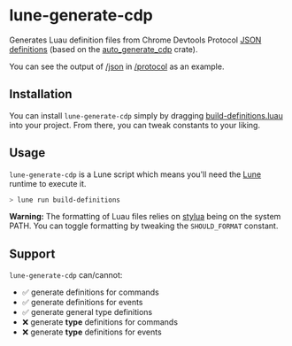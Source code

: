 # lune-generate-cdp

Generates Luau definition files from Chrome Devtools Protocol [JSON definitions](https://github.com/ChromeDevTools/devtools-protocol/tree/master/json) (based on the [auto_generate_cdp](https://github.com/mdrokz/auto_generate_cdp) crate).

You can see the output of [/json](/json) in [/protocol](/protocol) as an example.

## Installation

You can install `lune-generate-cdp` simply by dragging [build-definitions.luau](/.lune/build-definitions.luau) into your project. From there, you can tweak constants to your liking.

## Usage

`lune-generate-cdp` is a Lune script which means you'll need the [Lune](https://github.com/lune-org/lune) runtime to execute it.

```bash
> lune run build-definitions
```

**Warning:** The formatting of Luau files relies on [stylua](https://github.com/JohnnyMorganz/StyLua) being on the system PATH. You can toggle formatting by tweaking the `SHOULD_FORMAT` constant.

## Support

`lune-generate-cdp` can/cannot:

- ✅ generate definitions for commands
- ✅ generate definitions for events
- ✅ generate general type definitions
- ❌ generate **type** definitions for commands
- ❌ generate **type** definitions for events
